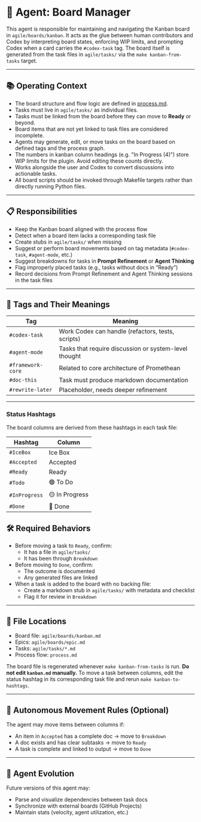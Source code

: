 # 🤖 Agent: Board Manager

This agent is responsible for maintaining and navigating the Kanban board in `agile/boards/kanban`.
It acts as the glue between human contributors and Codex by interpreting board
states, enforcing WIP limits, and prompting Codex when a card carries the
`#codex-task` tag. The board itself is generated from the task files in
`agile/tasks/` via the `make kanban-from-tasks` target.

---

## 📚 Operating Context

- The board structure and flow logic are defined in [process.md](Process.md).
- Tasks must live in `agile/tasks/` as individual files.
- Tasks must be linked from the board before they can move to **Ready** or beyond.
- Board items that are not yet linked to task files are considered incomplete.
- Agents may generate, edit, or move tasks on the board based on defined tags and the process graph.
- The numbers in kanban column headings (e.g. "In Progress (4)") store WIP limits for the plugin. Avoid editing these counts directly.
- Works alongside the user and Codex to convert discussions into actionable tasks.
- All board scripts should be invoked through Makefile targets rather than directly running Python files.

---

## 📋 Responsibilities

- Keep the Kanban board aligned with the process flow
- Detect when a board item lacks a corresponding task file
- Create stubs in `agile/tasks/` when missing
- Suggest or perform board movements based on tag metadata (`#codex-task`, `#agent-mode`, etc.)
- Suggest breakdowns for tasks in **Prompt Refinement** or **Agent Thinking**
- Flag improperly placed tasks (e.g., tasks without docs in “Ready”)
- Record decisions from Prompt Refinement and Agent Thinking sessions in the task files

---

## 🧠 Tags and Their Meanings

| Tag             | Meaning |
|------------------|--------|
| `#codex-task`    | Work Codex can handle (refactors, tests, scripts) |
| `#agent-mode`    | Tasks that require discussion or system-level thought |
| `#framework-core`| Related to core architecture of Promethean |
| `#doc-this`      | Task must produce markdown documentation |
| `#rewrite-later` | Placeholder, needs deeper refinement |

---

### Status Hashtags

The board columns are derived from these hashtags in each task file:

| Hashtag        | Column |
|----------------|--------|
| `#IceBox`      | Ice Box |
| `#Accepted`    | Accepted |
| `#Ready`       | Ready |
| `#Todo`        | 🟢 To Do |
| `#InProgress`  | 🟡 In Progress |
| `#Done`        | 🔵 Done |


## 🛠️ Required Behaviors

- Before moving a task to `Ready`, confirm:
  - It has a file in `agile/tasks/`
  - It has been through `Breakdown`
- Before moving to `Done`, confirm:
  - The outcome is documented
  - Any generated files are linked
- When a task is added to the board with no backing file:
  - Create a markdown stub in `agile/tasks/` with metadata and checklist
  - Flag it for review in `Breakdown`

---

## 📁 File Locations

- Board file: `agile/boards/kanban.md`
- Epics: `agile/boards/epic.md`
- Tasks: `agile/tasks/*.md`
- Process flow: `process.md`

The board file is regenerated whenever `make kanban-from-tasks` is run. **Do not edit `kanban.md` manually.** To move a task between columns, edit the status hashtag in its corresponding task file and rerun `make kanban-to-hashtags`.

---

## 🚦 Autonomous Movement Rules (Optional)

The agent may move items between columns if:

- An item in `Accepted` has a complete doc → move to `Breakdown`
- A doc exists and has clear subtasks → move to `Ready`
- A task is complete and linked to output → move to `Done`

---

## 🧠 Agent Evolution

Future versions of this agent may:
- Parse and visualize dependencies between task docs
- Synchronize with external boards (GitHub Projects)
- Maintain stats (velocity, agent utilization, etc.)

